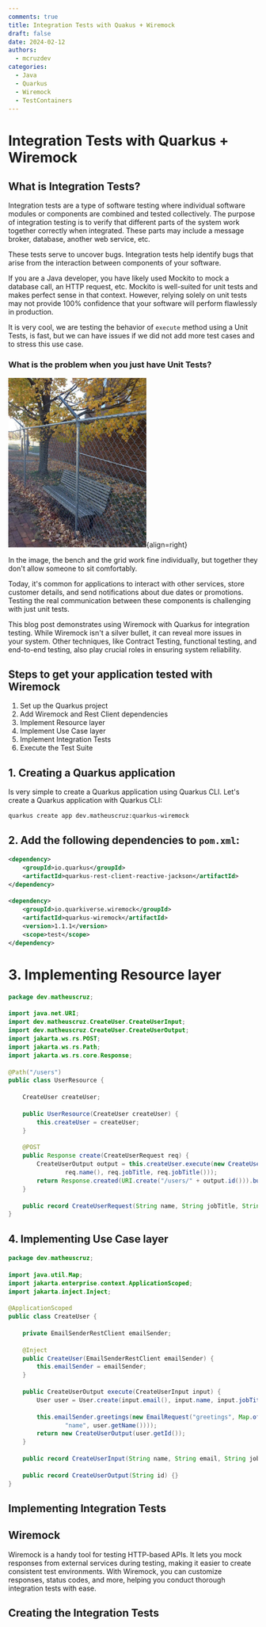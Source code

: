 ```yaml
---
comments: true
title: Integration Tests with Quakus + Wiremock
draft: false 
date: 2024-02-12
authors:
  - mcruzdev
categories:
  - Java
  - Quarkus
  - Wiremock
  - TestContainers
---
```


# Integration Tests with Quarkus + Wiremock


## What is Integration Tests?

Integration tests are a type of software testing where individual software modules or components are combined and tested collectively. The purpose of integration testing is to verify that different parts of the system work together correctly when integrated. These parts may include a message broker, database, another web service, etc.

These tests serve to uncover bugs. Integration tests help identify bugs that arise from the interaction between components of your software.

If you are a Java developer, you have likely used Mockito to mock a database call, an HTTP request, etc. Mockito is well-suited for unit tests and makes perfect sense in that context. However, relying solely on unit tests may not provide 100% confidence that your software will perform flawlessly in production.

It is very cool, we are testing the behavior of `execute` method using a Unit Tests, is fast, but we can have issues if we did not add more test cases and to stress this use case.

<!-- more -->

### What is the problem when you just have Unit Tests?

![only-unit-tests](assets/only-unit-tests.png){align=right}

In the image, the bench and the grid work fine individually, but together they don't allow someone to sit comfortably.

Today, it's common for applications to interact with other services, store customer details, and send notifications about due dates or promotions. Testing the real communication between these components is challenging with just unit tests.

This blog post demonstrates using Wiremock with Quarkus for integration testing. While Wiremock isn't a silver bullet, it can reveal more issues in your system. Other techniques, like Contract Testing, functional testing, and end-to-end testing, also play crucial roles in ensuring system reliability.


## Steps to get your application tested with Wiremock

1. Set up the Quarkus project
2. Add Wiremock and Rest Client dependencies
3. Implement Resource layer
4. Implement Use Case layer
5. Implement Integration Tests
6. Execute the Test Suite


## 1. Creating a Quarkus application 

Is very simple to create a Quarkus application using Quarkus CLI. Let's create a Quarkus application with Quarkus CLI:

```shell
quarkus create app dev.matheuscruz:quarkus-wiremock
```

## 2. Add the following dependencies to `pom.xml`:

```xml
<dependency>
    <groupId>io.quarkus</groupId>
    <artifactId>quarkus-rest-client-reactive-jackson</artifactId>
</dependency>

<dependency>
    <groupId>io.quarkiverse.wiremock</groupId>
    <artifactId>quarkus-wiremock</artifactId>
    <version>1.1.1</version>
    <scope>test</scope>
</dependency>
```

# 3. Implementing Resource layer

```java linenums="1"
package dev.matheuscruz;

import java.net.URI;
import dev.matheuscruz.CreateUser.CreateUserInput;
import dev.matheuscruz.CreateUser.CreateUserOutput;
import jakarta.ws.rs.POST;
import jakarta.ws.rs.Path;
import jakarta.ws.rs.core.Response;

@Path("/users")
public class UserResource {

    CreateUser createUser;

    public UserResource(CreateUser createUser) {
        this.createUser = createUser;
    }

    @POST
    public Response create(CreateUserRequest req) {
        CreateUserOutput output = this.createUser.execute(new CreateUserInput(
                req.name(), req.jobTitle, req.jobTitle()));
        return Response.created(URI.create("/users/" + output.id())).build();
    }

    public record CreateUserRequest(String name, String jobTitle, String email) {}
}
```

## 4. Implementing Use Case layer

```java linenums="1"
package dev.matheuscruz;

import java.util.Map;
import jakarta.enterprise.context.ApplicationScoped;
import jakarta.inject.Inject;

@ApplicationScoped
public class CreateUser {

    private EmailSenderRestClient emailSender;

    @Inject
    public CreateUser(EmailSenderRestClient emailSender) {
        this.emailSender = emailSender;
    }

    public CreateUserOutput execute(CreateUserInput input) {
        User user = User.create(input.email(), input.name, input.jobTitle());

        this.emailSender.greetings(new EmailRequest("greetings", Map.of(
                "name", user.getName())));
        return new CreateUserOutput(user.getId());
    }

    public record CreateUserInput(String name, String email, String jobTitle) {}

    public record CreateUserOutput(String id) {}
}
```

## Implementing Integration Tests



## Wiremock

Wiremock is a handy tool for testing HTTP-based APIs. It lets you mock responses from external services during testing, making it easier to create consistent test environments. With Wiremock, you can customize responses, status codes, and more, helping you conduct thorough integration tests with ease.

## Creating the Integration Tests


